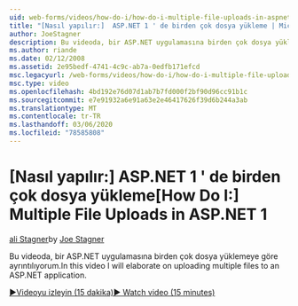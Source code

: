 ```yaml
---
uid: web-forms/videos/how-do-i/how-do-i-multiple-file-uploads-in-aspnet-1
title: "[Nasıl yapılır:]  ASP.NET 1 ' de birden çok dosya yükleme | Microsoft Docs"
author: JoeStagner
description: Bu videoda, bir ASP.NET uygulamasına birden çok dosya yüklemeye göre ayrıntılıyorum.
ms.author: riande
ms.date: 02/12/2008
ms.assetid: 2e95bedf-4741-4c9c-ab7a-0edfb171efcd
msc.legacyurl: /web-forms/videos/how-do-i/how-do-i-multiple-file-uploads-in-aspnet-1
msc.type: video
ms.openlocfilehash: 4bd192e76d07d1ab7b7fd000f2bf90d96cc91b1c
ms.sourcegitcommit: e7e91932a6e91a63e2e46417626f39d6b244a3ab
ms.translationtype: MT
ms.contentlocale: tr-TR
ms.lasthandoff: 03/06/2020
ms.locfileid: "78585808"
---
```

# <a name="how-do-i--multiple-file-uploads-in-aspnet1"></a><span data-ttu-id="c38fd-103">[Nasıl yapılır:]  ASP.NET 1 ' de birden çok dosya yükleme</span><span class="sxs-lookup"><span data-stu-id="c38fd-103">[How Do I:]  Multiple File Uploads in ASP.NET 1</span></span>

<span data-ttu-id="c38fd-104">[ali Stagner](https://github.com/JoeStagner)</span><span class="sxs-lookup"><span data-stu-id="c38fd-104">by [Joe Stagner](https://github.com/JoeStagner)</span></span>

<span data-ttu-id="c38fd-105">Bu videoda, bir ASP.NET uygulamasına birden çok dosya yüklemeye göre ayrıntılıyorum.</span><span class="sxs-lookup"><span data-stu-id="c38fd-105">In this video I will elaborate on uploading multiple files to an ASP.NET application.</span></span>

[<span data-ttu-id="c38fd-106">&#9654;Videoyu izleyin (15 dakika)</span><span class="sxs-lookup"><span data-stu-id="c38fd-106">&#9654; Watch video (15 minutes)</span></span>](https://channel9.msdn.com/Blogs/ASP-NET-Site-Videos/how-do-i-multiple-file-uploads-in-aspnet-1)
